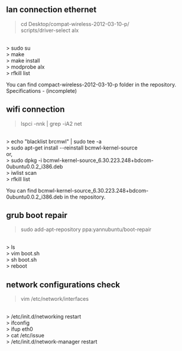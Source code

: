 ## lan connection ethernet

> cd Desktop/compat-wireless-2012-03-10-p/ <br/>
> scripts/driver-select alx
<br/>
> sudo su
<br/>
> make
<br/>
> make install
<br/>
> modprobe alx
<br/>
> rfkill list
<br/>

You can find compact-wireless-2012-03-10-p folder in the repository.
Specifications - (incomplete)

## wifi connection

> lspci -nnk | grep -iA2 net
<br/>
> echo "blacklist brcmwl" | sudo tee -a
<br/>
> sudo apt-get install --reinstall bcmwl-kernel-source
<br/>
or, 
<br/>
> sudo dpkg -i bcmwl-kernel-source_6.30.223.248+bdcom-0ubuntu0.0.2_i386.deb
<br/>
> iwlist scan
<br/>
> rfkill list
<br/>

You can find bcmwl-kernel-source_6.30.223.248+bdcom-0ubuntu0.0.2_i386.deb in the repository.

## grub boot repair

> sudo add-apt-repository ppa:yannubuntu/boot-repair
<br/>
> ls
<br/>
> vim boot.sh
<br/>
> sh boot.sh 
<br/>
> reboot

## network configurations check

> vim /etc/network/interfaces 
<br/>
> /etc/init.d/networking restart
<br/>
> ifconfig 
<br/>
> ifup eth0
<br/>
> cat /etc/issue
<br/>
> /etc/init.d/network-manager restart



